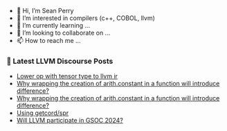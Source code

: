 - 👋 Hi, I’m Sean Perry
- 👀 I’m interested in compilers (c++, COBOL, llvm)
- 🌱 I’m currently learning ...
- 💞️ I’m looking to collaborate on ...
- 📫 How to reach me ...

<!---
s66perry/s66perry is a ✨ special ✨ repository because its `README.md` (this file) appears on your GitHub profile.
You can click the Preview link to take a look at your changes.
--->
### 📕 Latest LLVM Discourse Posts

<!-- DISCOURSE-LLVM:START -->
- [Lower op with tensor type to llvm ir](https://discourse.llvm.org/t/lower-op-with-tensor-type-to-llvm-ir/75003#post_2)
- [Why wrapping the creation of arith.constant in a function will introduce difference?](https://discourse.llvm.org/t/why-wrapping-the-creation-of-arith-constant-in-a-function-will-introduce-difference/76143#post_2)
- [Why wrapping the creation of arith.constant in a function will introduce difference?](https://discourse.llvm.org/t/why-wrapping-the-creation-of-arith-constant-in-a-function-will-introduce-difference/76143#post_1)
- [Using getcord/spr](https://discourse.llvm.org/t/using-getcord-spr/76097#post_4)
- [Will LLVM participate in GSOC 2024?](https://discourse.llvm.org/t/will-llvm-participate-in-gsoc-2024/76133#post_3)
<!-- DISCOURSE-LLVM:END -->
